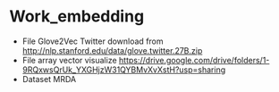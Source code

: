 # Work_embedding
- File Glove2Vec Twitter download from http://nlp.stanford.edu/data/glove.twitter.27B.zip
- File array vector visualize https://drive.google.com/drive/folders/1-9RQxwsQrUk_YXGHjzW31QYBMvXvXstH?usp=sharing
- Dataset MRDA
